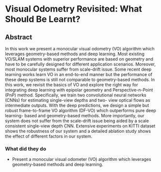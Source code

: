 # Visual Odometry Revisited: What Should Be Learnt?

## Abstract

In this work we present a monocular visual odometry (VO) algorithm which leverages geometry-based methods and deep learning. Most existing VO/SLAM systems with superior performance are based on geometry and have to be carefully designed for different application scenarios. Moreover, most monocular systems suffer from scale-drift issue. Some recent deep learning works learn VO in an end-to-end manner but the performance of these deep systems is still not comparable to geometry-based methods. In this work, we revisit the basics of VO and explore the right way for integrating deep learning with epipolar geometry and Perspective-n-Point (PnP) method. Specifically, we train two convolutional neural networks (CNNs) for estimating single-view depths and two- view optical flows as intermediate outputs. With the deep predictions, we design a simple but robust frame-to-frame VO algorithm (DF-VO) which outperforms pure deep learning- based and geometry-based methods. More importantly, our system does not suffer from the scale-drift issue being aided by a scale consistent single-view depth CNN. Extensive experiments on KITTI dataset shows the robustness of our system and a detailed ablation study shows the effect of different factors in our system. 

### What did they do

- Present a monocular visual odometer (VO) algorithm which leverages geometry-based methods and deep learning. 	